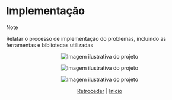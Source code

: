 # Implementação

>[!NOTE] 
 Relatar o processo de implementação do problemas, incluindo as
 ferramentas e bibliotecas utilizadas
>
<p align="center">
  <img src="https://github.com/user-attachments/assets/541b3ae1-9cec-4399-a924-e8622e31368f" alt="Imagem ilustrativa do projeto" />
</p>


<p align="center">
  <img src="https://github.com/user-attachments/assets/67ae8b44-4539-462e-8c4e-30761a690079" alt="Imagem ilustrativa do projeto" />
</p>

<p align="center">
  <img src="https://github.com/user-attachments/assets/82d0fe2d-443a-4f20-b4dc-6679b80ceb03" alt="Imagem ilustrativa do projeto" />
</p>

<div align="center">

[Retroceder](projeto.md) | [Início](analise.md)

</div>
